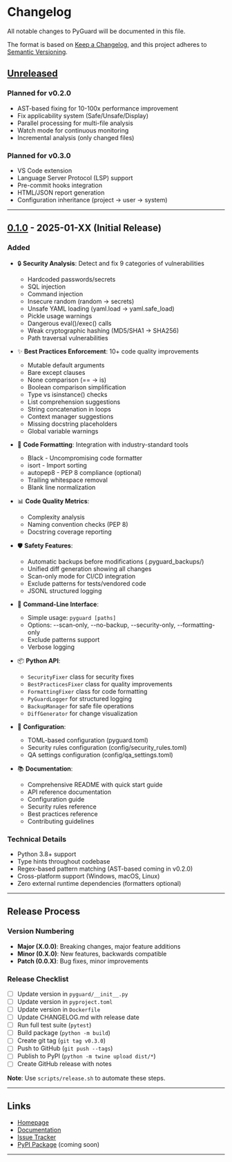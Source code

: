 # Changelog

All notable changes to PyGuard will be documented in this file.

The format is based on [Keep a Changelog](https://keepachangelog.com/en/1.0.0/),
and this project adheres to [Semantic Versioning](https://semver.org/spec/v2.0.0.html).

## [Unreleased]

### Planned for v0.2.0
- AST-based fixing for 10-100x performance improvement
- Fix applicability system (Safe/Unsafe/Display)
- Parallel processing for multi-file analysis
- Watch mode for continuous monitoring
- Incremental analysis (only changed files)

### Planned for v0.3.0
- VS Code extension
- Language Server Protocol (LSP) support
- Pre-commit hooks integration
- HTML/JSON report generation
- Configuration inheritance (project → user → system)

---

## [0.1.0] - 2025-01-XX (Initial Release)

### Added
- 🔒 **Security Analysis**: Detect and fix 9 categories of vulnerabilities
  - Hardcoded passwords/secrets
  - SQL injection
  - Command injection
  - Insecure random (random → secrets)
  - Unsafe YAML loading (yaml.load → yaml.safe_load)
  - Pickle usage warnings
  - Dangerous eval()/exec() calls
  - Weak cryptographic hashing (MD5/SHA1 → SHA256)
  - Path traversal vulnerabilities

- ✨ **Best Practices Enforcement**: 10+ code quality improvements
  - Mutable default arguments
  - Bare except clauses
  - None comparison (== → is)
  - Boolean comparison simplification
  - Type vs isinstance() checks
  - List comprehension suggestions
  - String concatenation in loops
  - Context manager suggestions
  - Missing docstring placeholders
  - Global variable warnings

- 🎨 **Code Formatting**: Integration with industry-standard tools
  - Black - Uncompromising code formatter
  - isort - Import sorting
  - autopep8 - PEP 8 compliance (optional)
  - Trailing whitespace removal
  - Blank line normalization

- 📊 **Code Quality Metrics**:
  - Complexity analysis
  - Naming convention checks (PEP 8)
  - Docstring coverage reporting

- 🛡️ **Safety Features**:
  - Automatic backups before modifications (.pyguard_backups/)
  - Unified diff generation showing all changes
  - Scan-only mode for CI/CD integration
  - Exclude patterns for tests/vendored code
  - JSONL structured logging

- 🔧 **Command-Line Interface**:
  - Simple usage: `pyguard [paths]`
  - Options: --scan-only, --no-backup, --security-only, --formatting-only
  - Exclude patterns support
  - Verbose logging

- 📦 **Python API**:
  - `SecurityFixer` class for security fixes
  - `BestPracticesFixer` class for quality improvements
  - `FormattingFixer` class for code formatting
  - `PyGuardLogger` for structured logging
  - `BackupManager` for safe file operations
  - `DiffGenerator` for change visualization

- 📝 **Configuration**:
  - TOML-based configuration (pyguard.toml)
  - Security rules configuration (config/security_rules.toml)
  - QA settings configuration (config/qa_settings.toml)

- 📚 **Documentation**:
  - Comprehensive README with quick start guide
  - API reference documentation
  - Configuration guide
  - Security rules reference
  - Best practices reference
  - Contributing guidelines

### Technical Details
- Python 3.8+ support
- Type hints throughout codebase
- Regex-based pattern matching (AST-based coming in v0.2.0)
- Cross-platform support (Windows, macOS, Linux)
- Zero external runtime dependencies (formatters optional)

---

## Release Process

### Version Numbering
- **Major (X.0.0)**: Breaking changes, major feature additions
- **Minor (0.X.0)**: New features, backwards compatible
- **Patch (0.0.X)**: Bug fixes, minor improvements

### Release Checklist
- [ ] Update version in `pyguard/__init__.py`
- [ ] Update version in `pyproject.toml`
- [ ] Update version in `Dockerfile`
- [ ] Update CHANGELOG.md with release date
- [ ] Run full test suite (`pytest`)
- [ ] Build package (`python -m build`)
- [ ] Create git tag (`git tag v0.3.0`)
- [ ] Push to GitHub (`git push --tags`)
- [ ] Publish to PyPI (`python -m twine upload dist/*`)
- [ ] Create GitHub release with notes

**Note**: Use `scripts/release.sh` to automate these steps.

---

## Links
- [Homepage](https://github.com/cboyd0319/PyGuard)
- [Documentation](https://github.com/cboyd0319/PyGuard/docs)
- [Issue Tracker](https://github.com/cboyd0319/PyGuard/issues)
- [PyPI Package](https://pypi.org/project/pyguard/) (coming soon)

---

[Unreleased]: https://github.com/cboyd0319/PyGuard/compare/v0.1.0...HEAD
[0.1.0]: https://github.com/cboyd0319/PyGuard/releases/tag/v0.1.0
